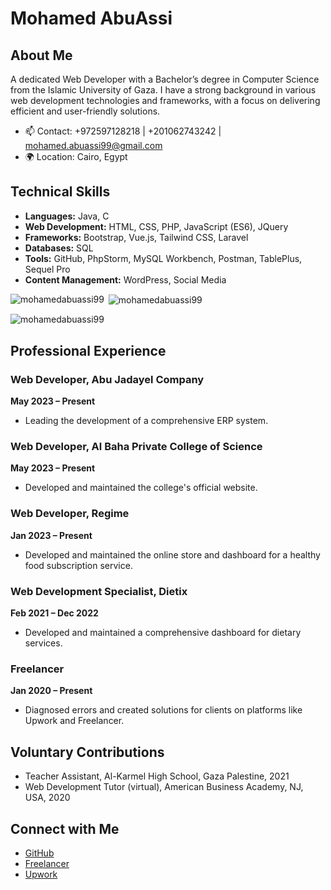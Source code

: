 # Mohamed AbuAssi

## About Me

A dedicated Web Developer with a Bachelor’s degree in Computer Science from the Islamic University of Gaza. I have a strong background in various web development technologies and frameworks, with a focus on delivering efficient and user-friendly solutions.

- 📫 Contact: +972597128218 | +201062743242 | mohamed.abuassi99@gmail.com
- 🌍 Location: Cairo, Egypt

## Technical Skills

- **Languages:** Java, C
- **Web Development:** HTML, CSS, PHP, JavaScript (ES6), JQuery
- **Frameworks:** Bootstrap, Vue.js, Tailwind CSS, Laravel
- **Databases:** SQL
- **Tools:** GitHub, PhpStorm, MySQL Workbench, Postman, TablePlus, Sequel Pro
- **Content Management:** WordPress, Social Media


<p><img align="left" src="https://github-readme-stats.vercel.app/api/top-langs?username=mohamedabuassi99&show_icons=true&locale=en&layout=compact" alt="mohamedabuassi99" /></p>

<p>&nbsp;<img align="center" src="https://github-readme-stats.vercel.app/api?username=mohamedabuassi99&show_icons=true&locale=en" alt="mohamedabuassi99" /></p>

<p><img align="center" src="https://github-readme-streak-stats.herokuapp.com/?user=mohamedabuassi99&" alt="mohamedabuassi99" /></p>

## Professional Experience

### Web Developer, Abu Jadayel Company
**May 2023 – Present**
- Leading the development of a comprehensive ERP system.

### Web Developer, Al Baha Private College of Science
**May 2023 – Present**
- Developed and maintained the college's official website.

### Web Developer, Regime
**Jan 2023 – Present**
- Developed and maintained the online store and dashboard for a healthy food subscription service.

### Web Development Specialist, Dietix
**Feb 2021 – Dec 2022**
- Developed and maintained a comprehensive dashboard for dietary services.

### Freelancer
**Jan 2020 – Present**
- Diagnosed errors and created solutions for clients on platforms like Upwork and Freelancer.

## Voluntary Contributions



- Teacher Assistant, Al-Karmel High School, Gaza Palestine, 2021
- Web Development Tutor (virtual), American Business Academy, NJ, USA, 2020

## Connect with Me

- [GitHub](https://github.com/mohamedabuassi99)
- [Freelancer](https://www.freelancer.com/u/mohamedabuassi9)
- [Upwork](https://www.upwork.com/freelancers/~01cdc392e434511061)
